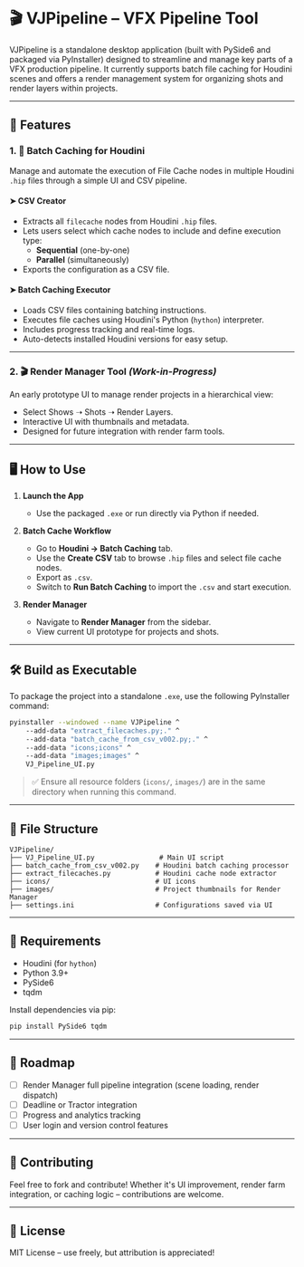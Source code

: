 # 🎬 VJPipeline – VFX Pipeline Tool

VJPipeline is a standalone desktop application (built with PySide6 and packaged via PyInstaller) designed to streamline and manage key parts of a VFX production pipeline. It currently supports batch file caching for Houdini scenes and offers a render management system for organizing shots and render layers within projects.

---

## 🚀 Features

### 1. 🔷 **Batch Caching for Houdini**
Manage and automate the execution of File Cache nodes in multiple Houdini `.hip` files through a simple UI and CSV pipeline.

#### ➤ **CSV Creator**
- Extracts all `filecache` nodes from Houdini `.hip` files.
- Lets users select which cache nodes to include and define execution type:
  - **Sequential** (one-by-one)
  - **Parallel** (simultaneously)
- Exports the configuration as a CSV file.

#### ➤ **Batch Caching Executor**
- Loads CSV files containing batching instructions.
- Executes file caches using Houdini's Python (`hython`) interpreter.
- Includes progress tracking and real-time logs.
- Auto-detects installed Houdini versions for easy setup.

---

### 2. 🎬 **Render Manager Tool** *(Work-in-Progress)*
An early prototype UI to manage render projects in a hierarchical view:

- Select Shows ➝ Shots ➝ Render Layers.
- Interactive UI with thumbnails and metadata.
- Designed for future integration with render farm tools.

---

## 🖥️ How to Use

1. **Launch the App**
   - Use the packaged `.exe` or run directly via Python if needed.

2. **Batch Cache Workflow**
   - Go to **Houdini → Batch Caching** tab.
   - Use the **Create CSV** tab to browse `.hip` files and select file cache nodes.
   - Export as `.csv`.
   - Switch to **Run Batch Caching** to import the `.csv` and start execution.

3. **Render Manager**
   - Navigate to **Render Manager** from the sidebar.
   - View current UI prototype for projects and shots.

---

## 🛠️ Build as Executable

To package the project into a standalone `.exe`, use the following PyInstaller command:

```bash
pyinstaller --windowed --name VJPipeline ^
    --add-data "extract_filecaches.py;." ^
    --add-data "batch_cache_from_csv_v002.py;." ^
    --add-data "icons;icons" ^
    --add-data "images;images" ^
    VJ_Pipeline_UI.py
```

> ✅ Ensure all resource folders (`icons/`, `images/`) are in the same directory when running this command.

---

## 📁 File Structure

```
VJPipeline/
├── VJ_Pipeline_UI.py                # Main UI script
├── batch_cache_from_csv_v002.py    # Houdini batch caching processor
├── extract_filecaches.py           # Houdini cache node extractor
├── icons/                          # UI icons
├── images/                         # Project thumbnails for Render Manager
├── settings.ini                    # Configurations saved via UI
```

---

## 📌 Requirements

- Houdini (for `hython`)
- Python 3.9+
- PySide6
- tqdm

Install dependencies via pip:
```bash
pip install PySide6 tqdm
```

---

## 📍 Roadmap

- [ ] Render Manager full pipeline integration (scene loading, render dispatch)
- [ ] Deadline or Tractor integration
- [ ] Progress and analytics tracking
- [ ] User login and version control features

---

## 🙌 Contributing

Feel free to fork and contribute! Whether it's UI improvement, render farm integration, or caching logic – contributions are welcome.

---

## 📄 License

MIT License – use freely, but attribution is appreciated!
```
